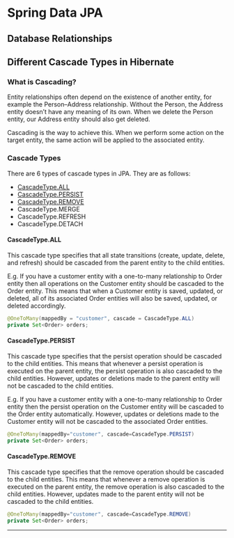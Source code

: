 # Spring Data JPA


## Database Relationships


## Different Cascade Types in Hibernate


### What is Cascading?

Entity relationships often depend on the existence of another entity, for example the Person–Address relationship. Without the Person, the Address entity doesn’t have any meaning of its own. When we delete the Person entity, our Address entity should also get deleted.

Cascading is the way to achieve this. When we perform some action on the target entity, the same action will be applied to the associated entity.

### Cascade Types

There are 6 types of cascade types in JPA. They are as follows:

- [CascadeType.ALL](#cascadetypeall)
- [CascadeType.PERSIST](#cascadetypepersist)
- [CascadeType.REMOVE](#cascadetyperemove)
- CascadeType.MERGE
- CascadeType.REFRESH
- CascadeType.DETACH


#### CascadeType.ALL

This cascade type specifies that all state transitions (create, update, delete, and refresh) should be cascaded from the parent entity to the child entities.

E.g. If you have a customer entity with a one-to-many relationship to Order entity then all operations on the Customer entity should be cascaded to the Order entity. This means that when a Customer entity is saved, updated, or deleted, all of its associated Order entities will also be saved, updated, or deleted accordingly.

```java
@OneToMany(mappedBy = "customer", cascade = CascadeType.ALL)
private Set<Order> orders;
```

#### CascadeType.PERSIST

This cascade type specifies that the persist operation should be cascaded to the child entities. This means that whenever a persist operation is executed on the parent entity, the persist operation is also cascaded to the child entities. However, updates or deletions made to the parent entity will not be cascaded to the child entities.

E.g. If you have a customer entity with a one-to-many relationship to Order entity then the persist operation on the Customer entity will be cascaded to the Order entity automatically. However, updates or deletions made to the Customer entity will not be cascaded to the associated Order entities.


```java
@OneToMany(mappedBy="customer", cascade=CascadeType.PERSIST)
private Set<Order> orders;
```

#### CascadeType.REMOVE

This cascade type specifies that the remove operation should be cascaded to the child entities. This means that whenever a remove operation is executed on the parent entity, the remove operation is also cascaded to the child entities. However, updates made to the parent entity will not be cascaded to the child entities.

```java
@OneToMany(mappedBy="customer", cascade=CascadeType.REMOVE)
private Set<Order> orders;
```

--------------------------------------------
